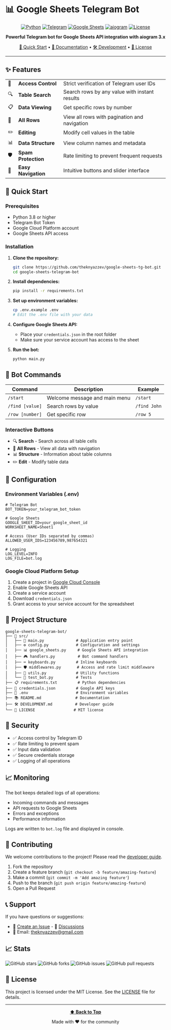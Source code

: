 # 📊 Google Sheets Telegram Bot

<div align="center">

[![Python](https://img.shields.io/badge/Python-3.8+-blue?style=for-the-badge&logo=python&logoColor=white)](https://www.python.org/)
[![Telegram](https://img.shields.io/badge/Telegram-Bot-blue?style=for-the-badge&logo=telegram&logoColor=white)](https://core.telegram.org/bots)
[![Google Sheets](https://img.shields.io/badge/Google-Sheets-green?style=for-the-badge&logo=google-sheets&logoColor=white)](https://sheets.google.com/)
[![aiogram](https://img.shields.io/badge/aiogram-3.13.1-blue?style=for-the-badge)](https://docs.aiogram.dev/)
[![License](https://img.shields.io/badge/License-MIT-green?style=for-the-badge)](LICENSE)

**Powerful Telegram bot for Google Sheets API integration with aiogram 3.x**

[🚀 Quick Start](#-quick-start) • [📖 Documentation](#-bot-commands) • [🛠️ Development](DEVELOPMENT.md) • [📝 License](#-license)

</div>

---

## ✨ Features

<table>
<tr>
<td>🔐</td>
<td><strong>Access Control</strong></td>
<td>Strict verification of Telegram user IDs</td>
</tr>
<tr>
<td>🔍</td>
<td><strong>Table Search</strong></td>
<td>Search rows by any value with instant results</td>
</tr>
<tr>
<td>📋</td>
<td><strong>Data Viewing</strong></td>
<td>Get specific rows by number</td>
</tr>
<tr>
<td>📄</td>
<td><strong>All Rows</strong></td>
<td>View all rows with pagination and navigation</td>
</tr>
<tr>
<td>✏️</td>
<td><strong>Editing</strong></td>
<td>Modify cell values in the table</td>
</tr>
<tr>
<td>📊</td>
<td><strong>Data Structure</strong></td>
<td>View column names and metadata</td>
</tr>
<tr>
<td>🛡️</td>
<td><strong>Spam Protection</strong></td>
<td>Rate limiting to prevent frequent requests</td>
</tr>
<tr>
<td>🎯</td>
<td><strong>Easy Navigation</strong></td>
<td>Intuitive buttons and slider interface</td>
</tr>
</table>

## 🚀 Quick Start

### Prerequisites

- Python 3.8 or higher
- Telegram Bot Token
- Google Cloud Platform account
- Google Sheets API access

### Installation

1. **Clone the repository:**
   ```bash
   git clone https://github.com/theknyazzev/google-sheets-tg-bot.git
   cd google-sheets-telegram-bot
   ```

2. **Install dependencies:**
   ```bash
   pip install -r requirements.txt
   ```

3. **Set up environment variables:**
   ```bash
   cp .env.example .env
   # Edit the .env file with your data
   ```

4. **Configure Google Sheets API:**
   - Place your `credentials.json` in the root folder
   - Make sure your service account has access to the sheet

5. **Run the bot:**
   ```bash
   python main.py
   ```

## 📖 Bot Commands

| Command | Description | Example |
|---------|-------------|---------|
| `/start` | Welcome message and main menu | `/start` |
| `/find [value]` | Search rows by value | `/find John` |
| `/row [number]` | Get specific row | `/row 5` |

### Interactive Buttons

- 🔍 **Search** - Search across all table cells
- 📄 **All Rows** - View all data with navigation
- 📊 **Structure** - Information about table columns
- ✏️ **Edit** - Modify table data

## 🔧 Configuration

### Environment Variables (.env)

```env
# Telegram Bot
BOT_TOKEN=your_telegram_bot_token

# Google Sheets
GOOGLE_SHEET_ID=your_google_sheet_id
WORKSHEET_NAME=Sheet1

# Access (User IDs separated by commas)
ALLOWED_USER_IDS=123456789,987654321

# Logging
LOG_LEVEL=INFO
LOG_FILE=bot.log
```

### Google Cloud Platform Setup

1. Create a project in [Google Cloud Console](https://console.cloud.google.com/)
2. Enable Google Sheets API
3. Create a service account
4. Download `credentials.json`
5. Grant access to your service account for the spreadsheet

## 📁 Project Structure

```
google-sheets-telegram-bot/
├── 📁 src/
│   ├── 🤖 main.py              # Application entry point
│   ├── ⚙️ config.py            # Configuration and settings
│   ├── 📊 google_sheets.py     # Google Sheets API integration
│   ├── 🎮 handlers.py          # Bot command handlers
│   ├── ⌨️ keyboards.py         # Inline keyboards
│   ├── 🛡️ middlewares.py       # Access and rate limit middleware
│   ├── 🔧 utils.py             # Utility functions
│   └── 🧪 test_bot.py          # Tests
├── 📋 requirements.txt         # Python dependencies
├── 🔑 credentials.json         # Google API keys
├── 📝 .env                     # Environment variables
├── 📚 README.md               # Documentation
├── 🛠️ DEVELOPMENT.md          # Developer guide
└── 📄 LICENSE                 # MIT license
```

## 🔐 Security

- ✅ Access control by Telegram ID
- ✅ Rate limiting to prevent spam
- ✅ Input data validation
- ✅ Secure credentials storage
- ✅ Logging of all operations

## 📈 Monitoring

The bot keeps detailed logs of all operations:

- Incoming commands and messages
- API requests to Google Sheets
- Errors and exceptions
- Performance information

Logs are written to `bot.log` file and displayed in console.

## 🤝 Contributing

We welcome contributions to the project! Please read the [developer guide](DEVELOPMENT.md).

1. Fork the repository
2. Create a feature branch (`git checkout -b feature/amazing-feature`)
3. Make a commit (`git commit -m 'Add amazing feature'`)
4. Push to the branch (`git push origin feature/amazing-feature`)
5. Open a Pull Request

## 📞 Support

If you have questions or suggestions:

- 🐛 [Create an Issue](https://github.com/theknyazzev/google-sheets-tg-bot/issues)
      - 💬 [Discussions](https://github.com/theknyazzev/google-sheets-tg-bot/discussions)
- 📧 Email: theknyazzev@gmail.com

## 📈 Stats

![GitHub stars](https://img.shields.io/github/stars/theknyazzev/google-sheets-tg-bot?style=social)
![GitHub forks](https://img.shields.io/github/forks/theknyazzev/google-sheets-tg-bot?style=social)
![GitHub issues](https://img.shields.io/github/issues/theknyazzev/google-sheets-tg-bot)
![GitHub pull requests](https://img.shields.io/github/issues-pr/theknyazzev/google-sheets-tg-bot)

## 📝 License

This project is licensed under the MIT License. See the [LICENSE](LICENSE) file for details.

---

<div align="center">
    
**[⬆ Back to Top](#-google-sheets-telegram-bot)**

Made with ❤️ for the community

</div>
